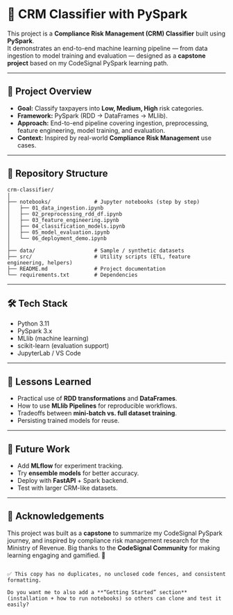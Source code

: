 # 🏦 CRM Classifier with PySpark

This project is a **Compliance Risk Management (CRM) Classifier** built using **PySpark**.  
It demonstrates an end-to-end machine learning pipeline — from data ingestion to model training and evaluation — designed as a **capstone project** based on my CodeSignal PySpark learning path.

---

## 🚀 Project Overview
- **Goal:** Classify taxpayers into **Low, Medium, High** risk categories.  
- **Framework:** PySpark (RDD → DataFrames → MLlib).  
- **Approach:** End-to-end pipeline covering ingestion, preprocessing, feature engineering, model training, and evaluation.  
- **Context:** Inspired by real-world **Compliance Risk Management** use cases.

---

## 📂 Repository Structure

```plaintext
crm-classifier/
│
├── notebooks/              # Jupyter notebooks (step by step)
│   ├── 01_data_ingestion.ipynb
│   ├── 02_preprocessing_rdd_df.ipynb
│   ├── 03_feature_engineering.ipynb
│   ├── 04_classification_models.ipynb
│   ├── 05_model_evaluation.ipynb
│   └── 06_deployment_demo.ipynb
│
├── data/                   # Sample / synthetic datasets
├── src/                    # Utility scripts (ETL, feature engineering, helpers)
├── README.md               # Project documentation
└── requirements.txt        # Dependencies
```

---

## 🛠️ Tech Stack

* Python 3.11
* PySpark 3.x
* MLlib (machine learning)
* scikit-learn (evaluation support)
* JupyterLab / VS Code

---

## 📖 Lessons Learned

* Practical use of **RDD transformations** and **DataFrames**.
* How to use **MLlib Pipelines** for reproducible workflows.
* Tradeoffs between **mini-batch vs. full dataset training**.
* Persisting trained models for reuse.

---

## 🎯 Future Work

* Add **MLflow** for experiment tracking.
* Try **ensemble models** for better accuracy.
* Deploy with **FastAPI** + Spark backend.
* Test with larger CRM-like datasets.

---

## 🙌 Acknowledgements

This project was built as a **capstone** to summarize my CodeSignal PySpark journey,
and inspired by compliance risk management research for the Ministry of Revenue.
Big thanks to the **CodeSignal Community** for making learning engaging and gamified. 🎉

```

✅ This copy has no duplicates, no unclosed code fences, and consistent formatting.  

Do you want me to also add a **“Getting Started” section** (installation + how to run notebooks) so others can clone and test it easily?
```
